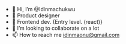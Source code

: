 - 👋 Hi, I’m @Idinmachukwu
- 👀 Product designer
- 🌱 Frontend dev. {Entry level. (react)}
- 💞️ I’m looking to collaborate on a lot 
- 📫 How to reach me idinmaonu@gmail.com

<!---
Idinmachukwu/Idinmachukwu is a ✨ special ✨ repository because its `README.md` (this file) appears on your GitHub profile.
You can click the Preview link to take a look at your changes.
--->
